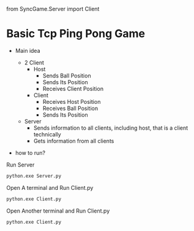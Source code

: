 ﻿from SyncGame.Server import Client

# Basic Tcp Ping Pong Game
* Main idea
  * 2 Client 
    * Host
      * Sends Ball Position 
      * Sends Its Position
      * Receives Client Position
    * Client
      * Receives Host Position
      * Receives Ball Position
      * Sends Its Position
  * Server
    * Sends information to all clients, including host, that is a client technically
    * Gets information from all clients

* how to run?

Run Server
```python
python.exe Server.py
```
Open A terminal and Run Client.py
```python
python.exe Client.py
```
Open Another terminal and Run Client.py
```python
python.exe Client.py
```

